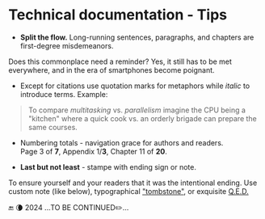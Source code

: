 # Technical documentation - Tips

* **Split the flow.** Long-running sentences, paragraphs, and chapters are first-degree misdemeanors.

Does this commonplace need a reminder? Yes, it still has to be met everywhere, and in the era of smartphones become poignant.

* Except for citations use quotation marks for metaphors while _italic_ to introduce terms. Example:
> To compare _multitasking_ vs. _parallelism_ imagine the CPU being a "kitchen" where a quick cook vs. an orderly brigade can prepare the same courses.

* Numbering totals - navigation grace for authors and readers.\
Page 3 of **7**, Appendix 1/**3**, Chapter 11 of **20**.

* **Last but not least** - stampe with ending sign or note.

To ensure yourself and your readers that it was the intentional ending. Use custom note (like below), typographical ["tombstone"](https://en.wikipedia.org/wiki/Tombstone_(typography)), or exquisite [Q.E.D.](https://en.wikipedia.org/wiki/Q.E.D.)

🔚 🌘 2024 ...TO BE CONTINUED✏️...
